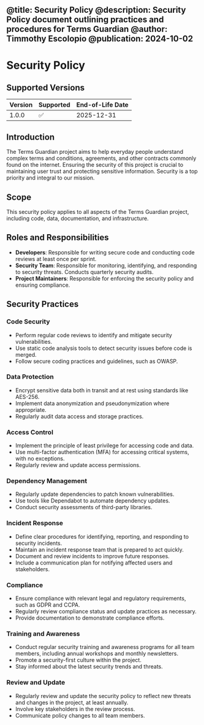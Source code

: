 @title: Security Policy
@description: Security Policy document outlining practices and procedures for Terms Guardian
@author: Timmothy Escolopio
@publication: 2024-10-02
---

# Security Policy

## Supported Versions
| Version | Supported          | End-of-Life Date |
| ------- | ------------------ | ---------------- |
| 1.0.0   | :white_check_mark: | 2025-12-31       |

## Introduction

The Terms Guardian project aims to help everyday people understand complex terms and conditions, agreements, and other contracts commonly found on the internet. Ensuring the security of this project is crucial to maintaining user trust and protecting sensitive information. Security is a top priority and integral to our mission.

## Scope

This security policy applies to all aspects of the Terms Guardian project, including code, data, documentation, and infrastructure.

## Roles and Responsibilities
- **Developers**: Responsible for writing secure code and conducting code reviews at least once per sprint.
- **Security Team**: Responsible for monitoring, identifying, and responding to security threats. Conducts quarterly security audits.
- **Project Maintainers**: Responsible for enforcing the security policy and ensuring compliance.

## Security Practices

### Code Security
- Perform regular code reviews to identify and mitigate security vulnerabilities.
- Use static code analysis tools to detect security issues before code is merged.
- Follow secure coding practices and guidelines, such as OWASP.

### Data Protection
- Encrypt sensitive data both in transit and at rest using standards like AES-256.
- Implement data anonymization and pseudonymization where appropriate.
- Regularly audit data access and storage practices.

### Access Control
- Implement the principle of least privilege for accessing code and data.
- Use multi-factor authentication (MFA) for accessing critical systems, with no exceptions.
- Regularly review and update access permissions.

### Dependency Management
- Regularly update dependencies to patch known vulnerabilities.
- Use tools like Dependabot to automate dependency updates.
- Conduct security assessments of third-party libraries.

### Incident Response
- Define clear procedures for identifying, reporting, and responding to security incidents.
- Maintain an incident response team that is prepared to act quickly.
- Document and review incidents to improve future responses.
- Include a communication plan for notifying affected users and stakeholders.

### Compliance
- Ensure compliance with relevant legal and regulatory requirements, such as GDPR and CCPA.
- Regularly review compliance status and update practices as necessary.
- Provide documentation to demonstrate compliance efforts.

### Training and Awareness
- Conduct regular security training and awareness programs for all team members, including annual workshops and monthly newsletters.
- Promote a security-first culture within the project.
- Stay informed about the latest security trends and threats.

### Review and Update
- Regularly review and update the security policy to reflect new threats and changes in the project, at least annually.
- Involve key stakeholders in the review process.
- Communicate policy changes to all team members.
